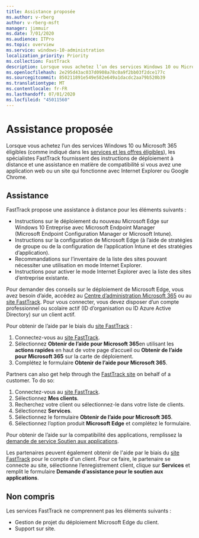 ```yaml
---
title: Assistance proposée
ms.author: v-rberg
author: v-rberg-msft
manager: jimmuir
ms.date: 7/01/2020
ms.audience: ITPro
ms.topic: overview
ms.service: windows-10-administration
localization_priority: Priority
ms.collection: FastTrack
description: Lorsque vous achetez l’un des services Windows 10 ou Microsoft 365 (comme indiqué dans les services et les offres éligibles), les spécialistes FastTrack fournissent des instructions de déploiement à distance et une assistance en matière de compatibilité si vous avez une application web ou un site qui fonctionne avec Internet Explorer ou Google Chrome.
ms.openlocfilehash: 2e295d43ac037d0908a78c0a9f2bb03f2dce177c
ms.sourcegitcommit: 850211891e549e582e649a1dacdc2aa79b520b39
ms.translationtype: MT
ms.contentlocale: fr-FR
ms.lasthandoff: 07/01/2020
ms.locfileid: "45011560"
---
```

# <a name="assistance-offered"></a>Assistance proposée

Lorsque vous achetez l’un des services Windows 10 ou Microsoft 365 éligibles (comme indiqué dans les [services et les offres éligibles](M365-eligible-services-and-plans.md)), les spécialistes FastTrack fournissent des instructions de déploiement à distance et une assistance en matière de compatibilité si vous avez une application web ou un site qui fonctionne avec Internet Explorer ou Google Chrome. 

## <a name="assistance"></a>Assistance

FastTrack propose une assistance à distance pour les éléments suivants :
- Instructions sur le déploiement du nouveau Microsoft Edge sur Windows 10 Entreprise avec Microsoft Endpoint Manager (Microsoft Endpoint Configuration Manager or Microsoft Intune).
- Instructions sur la configuration de Microsoft Edge (à l’aide de stratégies de groupe ou de la configuration de l’application Intune et des stratégies d’application).
- Recommandations sur l’inventaire de la liste des sites pouvant nécessiter une utilisation en mode Internet Explorer.
- Instructions pour activer le mode Internet Explorer avec la liste des sites d’entreprise existante.

Pour demander des conseils sur le déploiement de Microsoft Edge, vous avez besoin d’aide, accédez au [Centre d’administration Microsoft 365](https://go.microsoft.com/fwlink/?linkid=2032704) ou au [site FastTrack](https://go.microsoft.com/fwlink/?linkid=780698). Pour vous connecter, vous devez disposer d’un compte professionnel ou scolaire actif (ID d’organisation ou ID Azure Active Directory) sur un client actif. 

Pour obtenir de l’aide par le biais du [site FastTrack](https://go.microsoft.com/fwlink/?linkid=780698) : 
1.    Connectez-vous au [site FastTrack](https://go.microsoft.com/fwlink/?linkid=780698). 
2.    Sélectionnez **Obtenir de l’aide pour Microsoft 365**en utilisant les **actions rapides** en haut de votre page d’accueil ou **Obtenir de l’aide pour Microsoft 365** sur la carte de déploiement.
3.    Complétez le formulaire **Obtenir de l’aide pour Microsoft 365**.
  
Partners can also get help through the [FastTrack site](https://go.microsoft.com/fwlink/?linkid=780698) on behalf of a customer. To do so:
1.    Connectez-vous au [site FastTrack](https://go.microsoft.com/fwlink/?linkid=780698). 
2.    Sélectionnez **Mes clients**.
3.    Recherchez votre client ou sélectionnez-le dans votre liste de clients.
4.    Sélectionnez **Services**.
5.    Sélectionnez le formulaire **Obtenir de l’aide pour Microsoft 365**.
6.    Sélectionnez l’option produit **Microsoft Edge** et complétez le formulaire.
 
Pour obtenir de l’aide sur la compatibilité des applications, remplissez la [demande de service Soutien aux applications](https://go.microsoft.com/fwlink/?linkid=2022721).

Les partenaires peuvent également obtenir de l'aide par le biais du [site FastTrack](https://go.microsoft.com/fwlink/?linkid=780698) pour le compte d'un client. Pour ce faire, le partenaire se connecte au site, sélectionne l’enregistrement client, clique sur **Services** et remplit le formulaire **Demande d’assistance pour le soutien aux applications**.

## <a name="out-of-scope"></a>Non compris

Les services FastTrack ne comprennent pas les éléments suivants :
- Gestion de projet du déploiement Microsoft Edge du client.
- Support sur site.

